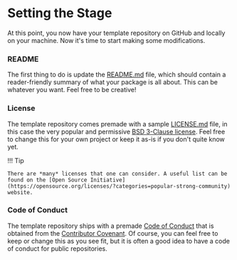 # Setting the Stage

At this point, you now have your template repository on GitHub and locally on your machine. Now it's time to start making some modifications.

### README

The first thing to do is update the [README.md](../../README.md) file, which should contain a reader-friendly summary of what your package is all about. This can be whatever you want. Feel free to be creative!

### License

The template repository comes premade with a sample [LICENSE.md](../../LICENSE.md) file, in this case the very popular and permissive [BSD 3-Clause license](https://opensource.org/license/bsd-3-clause/). Feel free to change this for your own project or keep it as-is if you don't quite know yet.

!!! Tip

    There are *many* licenses that one can consider. A useful list can be found on the [Open Source Initiative](https://opensource.org/licenses/?categories=popular-strong-community) website.

### Code of Conduct

The template repository ships with a premade [Code of Conduct](../../CODE_OF_CONDUCT.md) that is obtained from the [Contributor Covenant](https://www.contributor-covenant.org/). Of course, you can feel free to keep or change this as you see fit, but it is often a good idea to have a code of conduct for public repositories.
